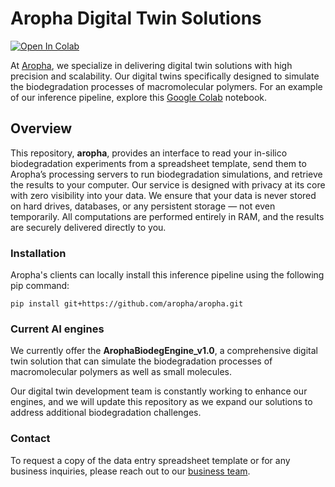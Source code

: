 # Aropha Digital Twin Solutions
<!-- badges: start -->
[![Open In Colab](https://colab.research.google.com/assets/colab-badge.svg)](https://colab.research.google.com/drive/1Ypmo0l414TZhx4JTFwuT1bduYs0iRqgw?usp=drive_link)
<!-- badges: end -->

At [Aropha](https://www.aropha.com/), we specialize in delivering digital twin solutions with high precision and scalability. Our digital twins specifically designed to simulate the biodegradation processes of macromolecular polymers. For an example of our inference pipeline, explore this [Google Colab](https://colab.research.google.com/drive/1Ypmo0l414TZhx4JTFwuT1bduYs0iRqgw?usp=drive_link) notebook.

## Overview
This repository, **aropha**, provides an interface to read your in-silico biodegradation experiments from a spreadsheet template, send them to Aropha’s processing servers to run biodegradation simulations, and retrieve the results to your computer. Our service is designed with privacy at its core with zero visibility into your data. We ensure that your data is never stored on hard drives, databases, or any persistent storage — not even temporarily. All computations are performed entirely in RAM, and the results are securely delivered directly to you.

### Installation
Aropha's clients can locally install this inference pipeline using the following pip command:

```
pip install git+https://github.com/aropha/aropha.git
```

### Current AI engines
We currently offer the **ArophaBiodegEngine_v1.0**, a comprehensive digital twin solution that can simulate the biodegradation processes of macromolecular polymers as well as small molecules.

Our digital twin development team is constantly working to enhance our engines, and we will update this repository as we expand our solutions to address additional biodegradation challenges.

### Contact
To request a copy of the data entry spreadsheet template or for any business inquiries, please reach out to our [business team](https://www.aropha.com/contact.html).